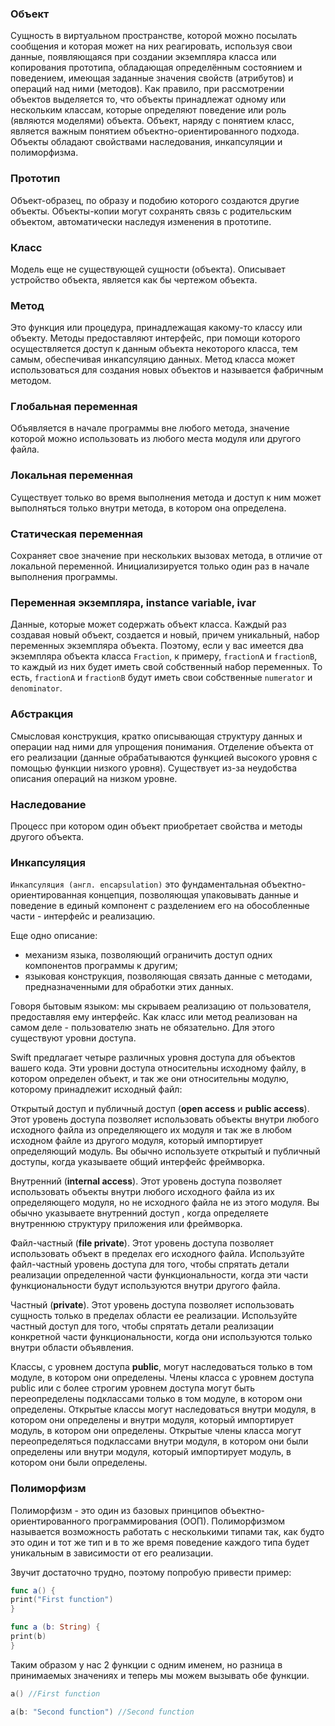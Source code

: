 ### Объект
Сущность в  виртуальном пространстве, которой можно посылать сообщения и которая может на них реагировать, используя свои данные, появляющаяся при создании экземпляра класса или копирования прототипа, обладающая определённым состоянием и поведением, имеющая заданные значения свойств (атрибутов) и операций над ними (методов). Как правило, при рассмотрении объектов выделяется то, что объекты принадлежат одному или нескольким классам, которые определяют поведение или роль (являются моделями) объекта. Объект, наряду с понятием класс, является важным понятием объектно-ориентированного подхода. Объекты обладают свойствами наследования, инкапсуляции и полиморфизма.
### Прототип
Объект-образец, по образу и подобию которого создаются другие объекты. Объекты-копии могут сохранять связь с родительским объектом, автоматически наследуя изменения в прототипе.
### Класс
Модель еще не существующей сущности (объекта). Описывает устройство объекта, является как бы чертежом объекта.
### Метод
Это функция или процедура, принадлежащая какому-то классу или объекту. Методы предоставляют интерфейс, при помощи которого осуществляется доступ к данным объекта некоторого класса, тем самым, обеспечивая инкапсуляцию данных. Метод класса может использоваться для создания новых объектов и называется фабричным методом.
### Глобальная переменная
Объявляется в начале программы вне любого метода, значение которой можно использовать из любого места модуля или другого файла.
### Локальная переменная
Существует только во время выполнения метода и доступ к ним может выполняться только внутри метода, в котором она определена.
### Статическая переменная
Сохраняет свое значение при нескольких вызовах метода, в отличие от локальной переменной. Инициализируется только один раз в начале выполнения программы.
### Переменная экземпляра, instance variable, ivar
Данные, которые может содержать объект класса. Каждый раз создавая новый объект, создается и новый, причем уникальный, набор переменных экземпляра объекта. Поэтому, если у вас имеется два экземпляра объекта класса `Fraction`, к примеру, `fractionA` и `fractionB`, то каждый из них будет иметь свой собственный набор переменных. То есть, `fractionA` и `fractionB` будут иметь свои собственные `numerator` и `denominator`.

### Абстракция
Смысловая конструкция, кратко описывающая структуру данных и операции над ними для упрощения понимания. Отделение объекта от его реализации (данные обрабатываются функцией высокого уровня с помощью функции низкого уровня). Существует из-за неудобства описания операций на низком уровне.

### Наследование
Процесс при котором один объект приобретает свойства и методы другого объекта.

### Инкапсуляция
```Инкапсуляция (англ. encapsulation)```  это фундаментальная объектно-ориентированная концепция, позволяющая упаковывать данные и поведение в единый компонент с разделением его на обособленные части - интерфейс и реализацию.

Еще одно описание:
* механизм языка, позволяющий ограничить доступ одних компонентов программы к другим;
* языковая конструкция, позволяющая связать данные с методами, предназначенными для обработки этих данных.

Говоря бытовым языком: мы скрываем реализацию от пользователя, предоставляя ему интерфейс. Как класс или метод реализован на самом деле - пользователю знать не обязательно. Для этого существуют уровни доступа.

Swift предлагает четыре различных уровня доступа для объектов вашего кода. Эти уровни доступа относительны исходному файлу, в котором определен объект, и так же они относительны модулю, которому принадлежит исходный файл:

Открытый доступ и публичный доступ (**open access** и **public access**). Этот уровень доступа позволяет использовать объекты внутри любого исходного файла из определяющего их модуля и так же в любом исходном файле из другого модуля, который импортирует определяющий модуль. Вы обычно используете открытый и публичный доступы, когда указываете общий интерфейс фреймворка.

Внутренний (**internal access**). Этот уровень доступа позволяет использовать объекты внутри любого исходного файла из их определяющего модуля, но не исходного файла не из этого модуля. Вы обычно указываете внутренний доступ , когда определяете внутреннюю структуру приложения или фреймворка.

Файл-частный (**file private**). Этот уровень доступа позволяет использовать объект в пределах его исходного файла. Используйте файл-частный уровень доступа для того, чтобы спрятать детали реализации определенной части функциональности, когда эти части функциональности будут используются внутри другого файла.

Частный (**private**). Этот уровень доступа позволяет использовать сущность только в пределах области ее реализации. Используйте частный доступ для того, чтобы спрятать детали реализации конкретной части функциональности, когда они используются только внутри области объявления.

Классы, с уровнем доступа **public**, могут наследоваться только в том модуле, в котором они определены.
Члены класса с уровнем доступа public или с более строгим уровнем доступа могут быть переопределены подклассами только в том модуле, в котором они определены.
Открытые классы могут наследоваться внутри модуля, в котором они определены и внутри модуля, который импортирует модуль, в котором они определены.
Открытые члены класса могут переопределяться подклассами внутри модуля, в котором они были определены или внутри модуля, который импортирует модуль, в котором они были определены.

### Полиморфизм
Полиморфизм - это один из базовых принципов объектно-ориентированного программирования (ООП). Полиморфизмом называется возможность работать с несколькими типами так, как будто это один и тот же тип и в то же время поведение каждого типа будет уникальным в зависимости от его реализации.

Звучит достаточно трудно, поэтому попробую привести пример:
```swift
func a() {
print("First function")
}

func a (b: String) {
print(b)
}
```

Таким образом у нас 2 функции с одним именем, но разница в принимаемых значениях и теперь мы можем вызывать обе функции.
```swift
a() //First function

a(b: "Second function") //Second function
```